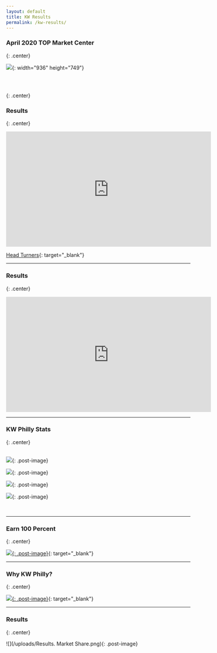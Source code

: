 ```yaml
---
layout: default
title: KW Results
permalink: /kw-results/
---
```


### April 2020 TOP Market Center
{: .center}

![](/uploads/use.jpg){: width="936" height="749"}

### &nbsp;
{: .center}

### Results
{: .center}

<iframe width="560" height="315" src="https://www.youtube.com/embed/QKJvm3zdVic" frameborder="0" allow="accelerometer; autoplay; encrypted-media; gyroscope; picture-in-picture" allowfullscreen=""></iframe>

[Head Turners](https://outfront.kw.com/agents/head-turners/){: target="_blank"}

---

### Results
{: .center}

<iframe width="560" height="315" src="https://www.youtube.com/embed/APCPEVFzbPM" frameborder="0" allow="accelerometer; autoplay; encrypted-media; gyroscope; picture-in-picture" allowfullscreen=""></iframe>

---

### KW Philly Stats
{: .center}

<br>![](/uploads/1.PNG){: .post-image}

![](/uploads/2.PNG){: .post-image}

![](/uploads/3.PNG){: .post-image}

![](/uploads/4.PNG){: .post-image}

&nbsp;

---

### Earn 100 Percent
{: .center}

[![](/img/earn100.jpg){: .post-image}](/img/earn100.pdf){: target="_blank"}

---

### Why KW Philly?
{: .center}

[![](/img/why-kw.jpg){: .post-image}](/img/why-kw.pdf){: target="_blank"}

---

### Results
{: .center}

![](/uploads/Results. Market Share.png){: .post-image}

&nbsp;
